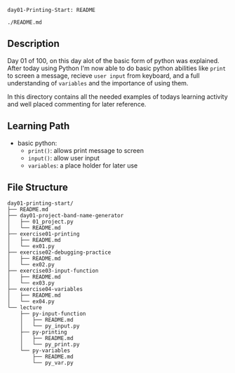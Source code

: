 `day01-Printing-Start: README`

`./README.md`

## Description 

Day 01 of 100, on this day alot of the basic form of python was explained. After today using Python I'm now able to do basic python abilities like `print` to screen a message, recieve `user input` from keyboard, and a full understanding of `variables` and the importance of using them.

In this directory contains all the needed examples of todays learning activity and well placed commenting for later reference.

## Learning Path
- basic python:
  - `print()`: allows print message to screen
  - `input()`: allow user input
  - `variables`: a place holder for later use


## File Structure
```
day01-printing-start/
├── README.md
├── day01-project-band-name-generator
│   ├── 01_project.py
│   └── README.md
├── exercise01-printing
│   ├── README.md
│   └── ex01.py
├── exercise02-debugging-practice
│   ├── README.md
│   └── ex02.py
├── exercise03-input-function
│   ├── README.md
│   └── ex03.py
├── exercise04-variables
│   ├── README.md
│   └── ex04.py
└── lecture
    ├── py-input-function
    │   ├── README.md
    │   └── py_input.py
    ├── py-printing
    │   ├── README.md
    │   └── py_print.py
    └── py-variables
        ├── README.md
        └── py_var.py
```